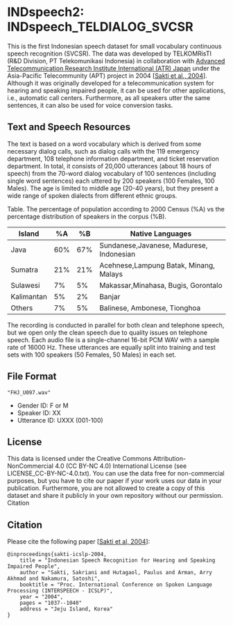 # INDspeech2: INDspeech_TELDIALOG_SVCSR

This is the first Indonesian speech dataset for small vocabulary continuous speech recognition (SVCSR). The data was developed by TELKOMRisTI (R&D Division, PT Telekomunikasi Indonesia) in collaboration with [Advanced Telecommunication Research Institute International (ATR) Japan](https://www.atr.jp/) under the Asia-Pacific Telecommunity (APT) project in 2004 [[Sakti et al., 2004](https://www.isca-speech.org/archive_v0/interspeech_2004/i04_1037.html)]. Although it was originally developed for a telecommunication system for hearing and speaking impaired people, it can be used for other applications, i.e., automatic call centers. Furthermore, as all speakers utter the same sentences, it can also be used for voice conversion tasks. 

## Text and Speech Resources

The text is based on a word vocabulary which is derived from some necessary dialog calls, such as dialog calls with the 119 emergency department, 108 telephone information department, and ticket reservation department. In total, it consists of 20,000 utterances (about 18 hours of speech) from the 70-word dialog vocabulary of 100 sentences (including single word sentences) each uttered by 200 speakers (100 Females, 100 Males). The age is limited to middle age (20-40 years), but they present a wide range of spoken dialects from different ethnic groups.

Table. The percentage of population according to 2000 Census (%A) vs the percentage distribution of speakers in the corpus (%B). 

| Island     |  %A |  %B | Native Languages                         |
| ---------- | --- | --- | ---------------------------------------- |
| Java       | 60% | 67% | Sundanese,Javanese, Madurese, Indonesian |
| Sumatra    | 21% | 21% | Acehnese,Lampung Batak, Minang, Malays   | 
| Sulawesi   |  7% |  5% | Makassar,Minahasa, Bugis, Gorontalo      | 
| Kalimantan |  5% |  2% | Banjar                                   |
| Others     |  7% |  5% | Balinese, Ambonese, Tionghoa             |


The recording is conducted in parallel for both clean and telephone speech, but we open only the clean speech due to quality issues on telephone speech. Each audio file is a single-channel 16-bit PCM WAV with a sample rate of 16000 Hz. These utterances are equally split into training and test sets with 100 speakers (50 Females, 50 Males) in each set.

## File Format

```
"FHJ_U097.wav" 
```

- Gender ID: F or M
- Speaker ID: XX
- Utterance ID: UXXX (001-100) 

## License

This data is licensed under the Creative Commons Attribution-NonCommercial 4.0 (CC BY-NC 4.0) International License (see LICENSE_CC-BY-NC-4.0.txt).
You can use the data free for non-commercial purposes, but you have to cite our paper if your work uses our data in your publication. Furthermore, you are not allowed to create a copy of this dataset and share it publicly in your own repository without our permission.
Citation

## Citation

Please cite the following paper [[Sakti et al, 2004](https://www.isca-speech.org/archive_v0/interspeech_2004/i04_1037.html)]:

```
@inproceedings{sakti-icslp-2004,
    title = "Indonesian Speech Recognition for Hearing and Speaking Impaired People",
    author = "Sakti, Sakriani and Hutagaol, Paulus and Arman, Arry Akhmad and Nakamura, Satoshi",
    booktitle = "Proc. International Conference on Spoken Language Processing (INTERSPEECH - ICSLP)",
    year = "2004",
    pages = "1037--1040"
    address = "Jeju Island, Korea"
}
```
